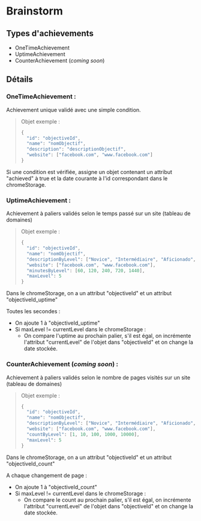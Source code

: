 # Brainstorm

## Types d'achievements

- OneTimeAchievement
- UptimeAchievement
- CounterAchievement (*coming soon*)

## Détails

### OneTimeAchievement :

Achievement unique validé avec une simple condition.

>Objet exemple :
>``` javascript
>{
>	"id": "objectiveId",
>	"name": "nomObjectif",
>	"description": "descriptionObjectif",
>	"website": ["facebook.com", "www.facebook.com"]
>}
>```

Si une condition est vérifiée, assigne un objet contenant un attribut "achieved" à true et la date courante à l'id correspondant dans le chromeStorage.


### UptimeAchievement :

Achievement à paliers validés selon le temps passé sur un site (tableau de domaines)

>Objet exemple :
>``` javascript
>{
>	"id": "objectiveId",
>	"name": "nomObjectif",
>	"descriptionByLevel": ["Novice", "Intermédiaire", "Aficionado", "Virtuose", "Maître du social"],
>	"website": ["facebook.com", "www.facebook.com"],
>	"minutesByLevel": [60, 120, 240, 720, 1440],
>	"maxLevel": 5
>}
>```

Dans le chromeStorage, on a un attribut "objectiveId" et un attribut "objectiveId_uptime"

Toutes les secondes :
- On ajoute 1 à "objectiveId_uptime"
- Si maxLevel != currentLevel dans le chromeStorage :
	- On compare l'uptime au prochain palier, s'il est égal, on incrémente l'attribut "currentLevel" de l'objet dans "objectiveId" et on change la date stockée.

### CounterAchievement (*coming soon*) :

Achievement à paliers validés selon le nombre de pages visités sur un site (tableau de domaines)

>Objet exemple :
>``` javascript
>{
>	"id": "objectiveId",
>	"name": "nomObjectif",
>	"descriptionByLevel": ["Novice", "Intermédiaire", "Aficionado", "Virtuose", "Maître du social"],
>	"website": ["facebook.com", "www.facebook.com"],
>	"countByLevel": [1, 10, 100, 1000, 10000],
>	"maxLevel": 5
>}
>```

Dans le chromeStorage, on a un attribut "objectiveId" et un attribut "objectiveId_count"

A chaque changement de page :
- On ajoute 1 à "objectiveId_count"
- Si maxLevel != currentLevel dans le chromeStorage :
	- On compare le count au prochain palier, s'il est égal, on incrémente l'attribut "currentLevel" de l'objet dans "objectiveId" et on change la date stockée.
